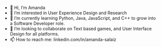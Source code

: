- 👋 Hi, I’m Amanda
- 👀 I’m interested in User Experience Design and Research
- 🌱 I’m currently learning Python, Java, JavaScript, and C++ to grow into a Software Developer role.
- 💞️ I’m looking to collaborate on Text based games, and User Interface Design for all platforms.
- 📫 How to reach me: linkedin.com/in/amanda-salaiz

<!---
Arsalaiz/Arsalaiz is a ✨ special ✨ repository because its `README.md` (this file) appears on your GitHub profile.
You can click the Preview link to take a look at your changes.
--->
